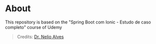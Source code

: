 # About #

This repository is based on the "Spring Boot com Ionic - Estudo de caso completo" course of Udemy

> Credits: [Dr. Nelio Alves](https://www.udemy.com/spring-boot-ionic/ "https://www.udemy.com/spring-boot-ionic/")
